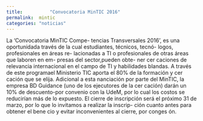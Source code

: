 ```yaml
---
title:  		"Convocatoria MinTIC 2016"
permalink: 	mintic
categories: "noticias"
---
```


La ‘Convocatoria MinTIC Compe- tencias Transversales 2016’, es una oportunidada través de la cual estudiantes, técnicos, tecnó- logos, profesionales en áreas re- lacionadas a TI o profesionales de otras áreas que laboren en em- presas del sector,pueden obte- ner cer  caciones de relevancia internacional en el campo de TI y habilidades blandas. A través de este programael Ministerio TIC aporta el 80% de la formación y cer  cación que se elija.
Adicional a esta  nanciación por parte del MinTIC, la empresa BD Guidance (uno de los ejecutores de la cer  cación) darán un 10% de descuento-por convenio con la UdeM, por lo cual los costos se reducirían más de lo expuesto.
El cierre de inscripción será el próximo 31 de marzo, por lo que lo invitamos a realizar la inscrip- ción cuanto antes para obtener el bene cio y evitar inconvenientes al cierre, por conges ón.
